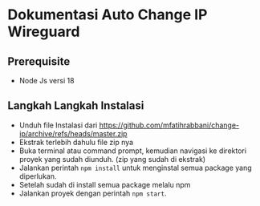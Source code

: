 # Dokumentasi Auto Change IP Wireguard

## Prerequisite

- Node Js versi 18

## Langkah Langkah Instalasi

- Unduh file Instalasi dari https://github.com/mfatihrabbani/change-ip/archive/refs/heads/master.zip
- Ekstrak terlebih dahulu file zip nya
- Buka terminal atau command prompt, kemudian navigasi ke direktori proyek yang sudah diunduh. (zip yang sudah di ekstrak)
- Jalankan perintah `npm install` untuk menginstal semua package yang diperlukan.
- Setelah sudah di install semua package melalu npm
- Jalankan proyek dengan perintah `npm start`.
